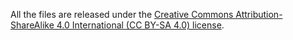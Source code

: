 All the files are released under the [Creative Commons Attribution-ShareAlike 4.0 International (CC BY-SA 4.0) license](https://creativecommons.org/licenses/by-sa/4.0/).
